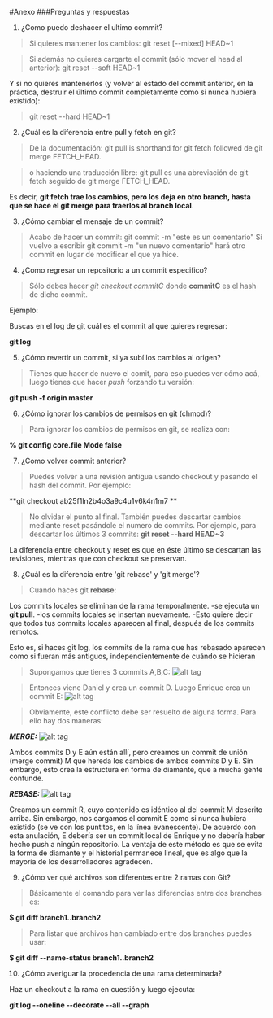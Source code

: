 #Anexo
###Preguntas y respuestas

1. ¿Como puedo deshacer el ultimo commit?
>Si quieres mantener los cambios:
git reset [--mixed] HEAD~1

>Si además no quieres cargarte el commit (sólo mover el head al anterior):
git reset --soft HEAD~1

Y si no quieres mantenerlos (y volver al estado del commit anterior, en la práctica, destruir el último commit completamente como si nunca hubiera existido):
>git reset --hard HEAD~1

2. ¿Cuál es la diferencia entre pull y fetch en git?
>De la documentación:
git pull is shorthand for git fetch followed de git merge FETCH_HEAD.

>o haciendo una traducción libre:
git pull es una abreviación de git fetch seguido de git merge FETCH_HEAD.

Es decir, **git fetch trae los cambios, pero los deja en otro branch, hasta que se hace el git merge para traerlos al branch local**.

3. ¿Cómo cambiar el mensaje de un commit?
>Acabo de hacer un commit:
git commit -m "este es un comentario"
>Si vuelvo a escribir git commit -m "un nuevo comentario" hará otro commit en lugar de modificar el que ya hice.

4. ¿Como regresar un repositorio a un commit especifico?
>Sólo debes hacer *git checkout commitC* donde **commitC** es el hash de dicho commit.

Ejemplo:

Buscas en el log de git cuál es el commit al que quieres regresar:

**git log**

5. ¿Cómo revertir un commit, si ya subí los cambios al origen?

>Tienes que hacer de nuevo el comit, para eso puedes ver cómo acá, luego tienes que hacer *push* forzando tu versión:

**git push -f origin master**

6. ¿Cómo ignorar los cambios de permisos en git (chmod)?

>Para ignorar los cambios de permisos en git, se realiza con:

**% git config core.file Mode false**

7. ¿Como volver commit anterior?
 
 >Puedes volver a una revisión antigua usando checkout y pasando el hash del commit. Por ejemplo:

**git checkout ab25f1ln2b4o3a9c4u1v6k4n1m7 **
>No olvidar el punto al final. 
También puedes descartar cambios mediante reset pasándole el numero de commits. Por ejemplo, para descartar los últimos 3 commits:
**git reset --hard HEAD~3**

La diferencia entre checkout y reset es que en éste último se descartan las revisiones, mientras que con checkout se preservan.

8. ¿Cuál es la diferencia entre 'git rebase' y 'git merge'?

>Cuando haces git **rebase**:

Los commits locales se eliminan de la rama temporalmente.
-se ejecuta un **git pull**.
-los commits locales se insertan nuevamente.
-Esto quiere decir que todos tus commits locales aparecen al final, después de los commits remotos. 

Esto es, si haces git log, los commits de la rama que has rebasado aparecen como si fueran más antiguos, independientemente de cuándo se hicieran

>Supongamos que tienes 3 commits A,B,C:
![alt tag](https://i.stack.imgur.com/lJRq7.png)

>Entonces viene Daniel y crea un commit D. Luego Enrique crea un commit E:
![alt tag](https://i.stack.imgur.com/pK7Zb.png)

>Obviamente, este conflicto debe ser resuelto de alguna forma. Para ello hay dos maneras:

***MERGE:***
![alt tag](https://i.stack.imgur.com/9Ul5w.png)

Ambos commits D y E aún están allí, pero creamos un commit de unión (merge commit) M que hereda los cambios de ambos commits D y E. Sin embargo, esto crea la estructura en forma de diamante, que a mucha gente confunde.

***REBASE:***
![alt tag](https://i.stack.imgur.com/TvXuJ.png)

Creamos un commit R, cuyo contenido es idéntico al del commit M descrito arriba. Sin embargo, nos cargamos el commit E como si nunca hubiera existido (se ve con los puntitos, en la línea evanescente). De acuerdo con esta anulación, E debería ser un commit local de Enrique y no debería haber hecho push a ningún repositorio. La ventaja de este método es que se evita la forma de diamante y el historial permanece lineal, que es algo que la mayoría de los desarrolladores agradecen.

9. ¿Cómo ver qué archivos son diferentes entre 2 ramas con Git?

>Básicamente el comando para ver las diferencias entre dos branches es:

**$ git diff branch1..branch2**

>Para listar qué archivos han cambiado entre dos branches puedes usar:

**$ git diff --name-status branch1..branch2**




10. ¿Cómo averiguar la procedencia de una rama determinada?

Haz un checkout a la rama en cuestión y luego ejecuta:

**git log --oneline --decorate --all --graph**